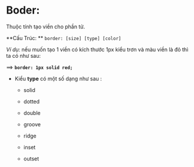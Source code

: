 
# Boder: 

Thuộc tính tạo viền cho phần tử.

**Cấu Trúc: ** `border: [size] [type] [color]`

*Ví dụ*:  nếu muốn tạo 1 viền có kích thước 1px kiểu trơn và màu viền là đỏ thì ta có như sau:

==> **`border: 1px solid red;`**

- Kiểu **type** có một số dạng như sau :

  + solid
  
  + dotted
  
  + double
  
  + groove
  
  + ridge
  
  + inset
  
  + outset
